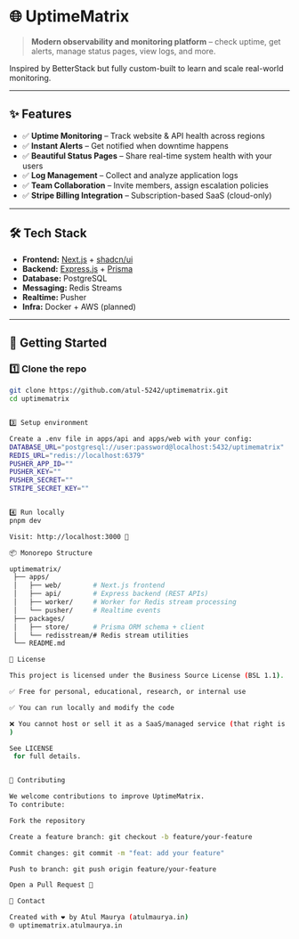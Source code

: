# 🌐 UptimeMatrix  

> **Modern observability and monitoring platform** – check uptime, get alerts, manage status pages, view logs, and more.  

Inspired by BetterStack but fully custom-built to learn and scale real-world monitoring.  

---

## ✨ Features  

- ✅ **Uptime Monitoring** – Track website & API health across regions  
- ✅ **Instant Alerts** – Get notified when downtime happens  
- ✅ **Beautiful Status Pages** – Share real-time system health with your users  
- ✅ **Log Management** – Collect and analyze application logs  
- ✅ **Team Collaboration** – Invite members, assign escalation policies  
- ✅ **Stripe Billing Integration** – Subscription-based SaaS (cloud-only)  

---

## 🛠️ Tech Stack  

- **Frontend:** [Next.js](https://nextjs.org/) + [shadcn/ui](https://ui.shadcn.com/)  
- **Backend:** [Express.js](https://expressjs.com/) + [Prisma](https://www.prisma.io/)  
- **Database:** PostgreSQL  
- **Messaging:** Redis Streams  
- **Realtime:** Pusher  
- **Infra:** Docker + AWS (planned)  

---

## 🚀 Getting Started  

### 1️⃣ Clone the repo  
```bash
git clone https://github.com/atul-5242/uptimematrix.git
cd uptimematrix


3️⃣ Setup environment

Create a .env file in apps/api and apps/web with your config:
DATABASE_URL="postgresql://user:password@localhost:5432/uptimematrix"
REDIS_URL="redis://localhost:6379"
PUSHER_APP_ID=""
PUSHER_KEY=""
PUSHER_SECRET=""
STRIPE_SECRET_KEY=""


4️⃣ Run locally
pnpm dev

Visit: http://localhost:3000 🎉

📦 Monorepo Structure

uptimematrix/
 ├── apps/
 │   ├── web/        # Next.js frontend
 │   ├── api/        # Express backend (REST APIs)
 │   ├── worker/     # Worker for Redis stream processing
 │   └── pusher/     # Realtime events
 ├── packages/
 │   ├── store/      # Prisma ORM schema + client
 │   └── redisstream/# Redis stream utilities
 └── README.md

📜 License

This project is licensed under the Business Source License (BSL 1.1).

✅ Free for personal, educational, research, or internal use

✅ You can run locally and modify the code

❌ You cannot host or sell it as a SaaS/managed service (that right is reserved for uptimematrix.in
)

See LICENSE
 for full details.


🤝 Contributing

We welcome contributions to improve UptimeMatrix.
To contribute:

Fork the repository

Create a feature branch: git checkout -b feature/your-feature

Commit changes: git commit -m "feat: add your feature"

Push to branch: git push origin feature/your-feature

Open a Pull Request 🎉

📧 Contact

Created with ❤️ by Atul Maurya (atulmaurya.in)
🌐 uptimematrix.atulmaurya.in